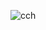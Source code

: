 ![cch](https://user-images.githubusercontent.com/59179832/99072849-9cdeac80-25d6-11eb-821e-8c0a07a54b38.JPG)

